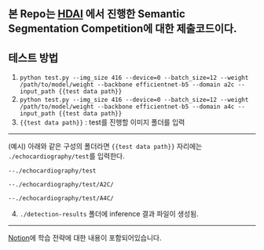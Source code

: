 본 Repo는 [HDAI](https://github.com/DatathonInfo/H.D.A.I.2021) 에서 진행한 Semantic Segmentation Competition에 대한 제출코드이다.
-------
## 테스트 방법
1. `python test.py --img_size 416 --device=0 --batch_size=12 --weight /path/to/model/weight --backbone efficientnet-b5 --domain a2c --input_path {{test data path}}`
2. `python test.py --img_size 416 --device=0 --batch_size=12 --weight /path/to/model/weight --backbone efficientnet-b5 --domain a4c --input_path {{test data path}}`
3. `{{test data path}}` : test를 진행할 이미지 폴더를 입력
-------
(예시) 아래와 같은 구성의 폴더라면 `{{test data path}}` 자리에는 `./echocardiography/test`를 입력한다.
```
--./echocardiography/test

--./echocardiography/test/A2C/

--./echocardiography/test/A4C/
```
4. `./detection-results` 폴더에 inference 결과 파일이 생성됨.

-------
[Notion](https://yeonsikc.notion.site/HDAI-Segmentation-40cbfebc919d4ca686a925fb4ec5c015)에 학습 전략에 대한 내용이 포함되어있습니다.

